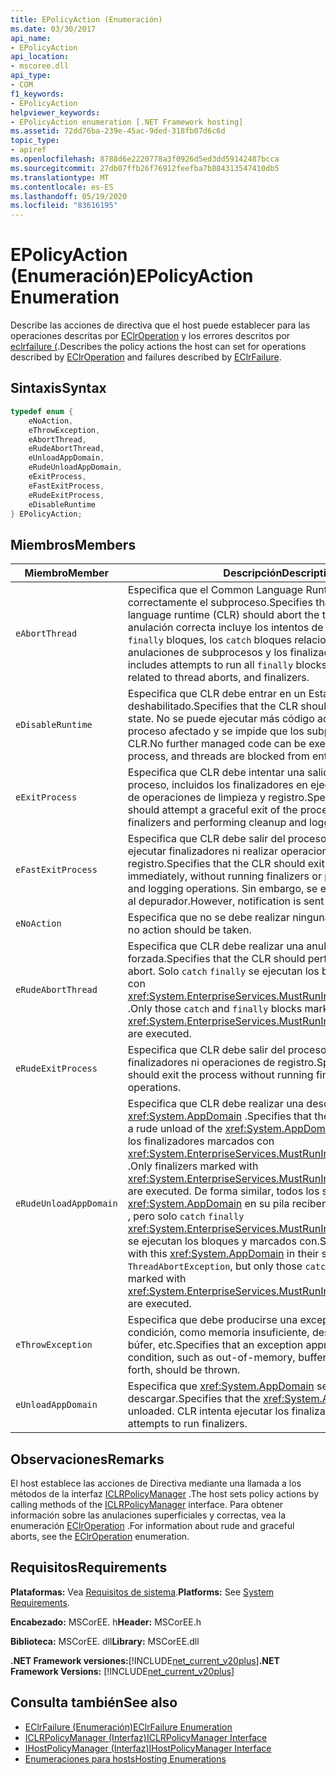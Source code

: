 ```yaml
---
title: EPolicyAction (Enumeración)
ms.date: 03/30/2017
api_name:
- EPolicyAction
api_location:
- mscoree.dll
api_type:
- COM
f1_keywords:
- EPolicyAction
helpviewer_keywords:
- EPolicyAction enumeration [.NET Framework hosting]
ms.assetid: 72dd76ba-239e-45ac-9ded-318fb07d6c6d
topic_type:
- apiref
ms.openlocfilehash: 8788d6e2220778a3f0926d5ed3dd59142487bcca
ms.sourcegitcommit: 27db07ffb26f76912feefba7b884313547410db5
ms.translationtype: MT
ms.contentlocale: es-ES
ms.lasthandoff: 05/19/2020
ms.locfileid: "83616195"
---
```

# <a name="epolicyaction-enumeration"></a><span data-ttu-id="ca499-102">EPolicyAction (Enumeración)</span><span class="sxs-lookup"><span data-stu-id="ca499-102">EPolicyAction Enumeration</span></span>
<span data-ttu-id="ca499-103">Describe las acciones de directiva que el host puede establecer para las operaciones descritas por [EClrOperation](../../../../docs/framework/unmanaged-api/hosting/eclroperation-enumeration.md) y los errores descritos por [eclrfailure (](eclrfailure-enumeration.md).</span><span class="sxs-lookup"><span data-stu-id="ca499-103">Describes the policy actions the host can set for operations described by [EClrOperation](../../../../docs/framework/unmanaged-api/hosting/eclroperation-enumeration.md) and failures described by [EClrFailure](eclrfailure-enumeration.md).</span></span>  
  
## <a name="syntax"></a><span data-ttu-id="ca499-104">Sintaxis</span><span class="sxs-lookup"><span data-stu-id="ca499-104">Syntax</span></span>  
  
```cpp  
typedef enum {  
    eNoAction,  
    eThrowException,  
    eAbortThread,  
    eRudeAbortThread,  
    eUnloadAppDomain,  
    eRudeUnloadAppDomain,  
    eExitProcess,  
    eFastExitProcess,  
    eRudeExitProcess,  
    eDisableRuntime  
} EPolicyAction;  
```  
  
## <a name="members"></a><span data-ttu-id="ca499-105">Miembros</span><span class="sxs-lookup"><span data-stu-id="ca499-105">Members</span></span>  
  
|<span data-ttu-id="ca499-106">Miembro</span><span class="sxs-lookup"><span data-stu-id="ca499-106">Member</span></span>|<span data-ttu-id="ca499-107">Descripción</span><span class="sxs-lookup"><span data-stu-id="ca499-107">Description</span></span>|  
|------------|-----------------|  
|`eAbortThread`|<span data-ttu-id="ca499-108">Especifica que el Common Language Runtime (CLR) debe anular correctamente el subproceso.</span><span class="sxs-lookup"><span data-stu-id="ca499-108">Specifies that the common language runtime (CLR) should abort the thread gracefully.</span></span> <span data-ttu-id="ca499-109">Una anulación correcta incluye los intentos de ejecutar todos los `finally` bloques, los `catch` bloques relacionados con las anulaciones de subprocesos y los finalizadores.</span><span class="sxs-lookup"><span data-stu-id="ca499-109">A graceful abort includes attempts to run all `finally` blocks, any `catch` blocks related to thread aborts, and finalizers.</span></span>|  
|`eDisableRuntime`|<span data-ttu-id="ca499-110">Especifica que CLR debe entrar en un Estado deshabilitado.</span><span class="sxs-lookup"><span data-stu-id="ca499-110">Specifies that the CLR should enter a disabled state.</span></span> <span data-ttu-id="ca499-111">No se puede ejecutar más código administrado en el proceso afectado y se impide que los subprocesos entren en el CLR.</span><span class="sxs-lookup"><span data-stu-id="ca499-111">No further managed code can be executed in the affected process, and threads are blocked from entering the CLR.</span></span>|  
|`eExitProcess`|<span data-ttu-id="ca499-112">Especifica que CLR debe intentar una salida correcta del proceso, incluidos los finalizadores en ejecución y la realización de operaciones de limpieza y registro.</span><span class="sxs-lookup"><span data-stu-id="ca499-112">Specifies that the CLR should attempt a graceful exit of the process, including running finalizers and performing cleanup and logging operations.</span></span>|  
|`eFastExitProcess`|<span data-ttu-id="ca499-113">Especifica que CLR debe salir del proceso inmediatamente, sin ejecutar finalizadores ni realizar operaciones de limpieza y registro.</span><span class="sxs-lookup"><span data-stu-id="ca499-113">Specifies that the CLR should exit the process immediately, without running finalizers or performing cleanup and logging operations.</span></span> <span data-ttu-id="ca499-114">Sin embargo, se envía una notificación al depurador.</span><span class="sxs-lookup"><span data-stu-id="ca499-114">However, notification is sent to the debugger.</span></span>|  
|`eNoAction`|<span data-ttu-id="ca499-115">Especifica que no se debe realizar ninguna acción.</span><span class="sxs-lookup"><span data-stu-id="ca499-115">Specifies that no action should be taken.</span></span>|  
|`eRudeAbortThread`|<span data-ttu-id="ca499-116">Especifica que CLR debe realizar una anulación de subproceso forzada.</span><span class="sxs-lookup"><span data-stu-id="ca499-116">Specifies that the CLR should perform a rude thread abort.</span></span> <span data-ttu-id="ca499-117">Solo `catch` `finally` se ejecutan los bloques y marcados con <xref:System.EnterpriseServices.MustRunInClientContextAttribute> .</span><span class="sxs-lookup"><span data-stu-id="ca499-117">Only those `catch` and `finally` blocks marked with <xref:System.EnterpriseServices.MustRunInClientContextAttribute> are executed.</span></span>|  
|`eRudeExitProcess`|<span data-ttu-id="ca499-118">Especifica que CLR debe salir del proceso sin ejecutar finalizadores ni operaciones de registro.</span><span class="sxs-lookup"><span data-stu-id="ca499-118">Specifies that the CLR should exit the process without running finalizers or logging operations.</span></span>|  
|`eRudeUnloadAppDomain`|<span data-ttu-id="ca499-119">Especifica que CLR debe realizar una descarga forzada de <xref:System.AppDomain> .</span><span class="sxs-lookup"><span data-stu-id="ca499-119">Specifies that the CLR should perform a rude unload of the <xref:System.AppDomain>.</span></span> <span data-ttu-id="ca499-120">Solo se ejecutan los finalizadores marcados con <xref:System.EnterpriseServices.MustRunInClientContextAttribute> .</span><span class="sxs-lookup"><span data-stu-id="ca499-120">Only finalizers marked with <xref:System.EnterpriseServices.MustRunInClientContextAttribute> are executed.</span></span> <span data-ttu-id="ca499-121">De forma similar, todos los subprocesos con este <xref:System.AppDomain> en su pila reciben `ThreadAbortException` , pero solo `catch` `finally` <xref:System.EnterpriseServices.MustRunInClientContextAttribute> se ejecutan los bloques y marcados con.</span><span class="sxs-lookup"><span data-stu-id="ca499-121">Similarly, all threads with this <xref:System.AppDomain> in their stack receive a `ThreadAbortException`, but only those `catch` and `finally` blocks marked with <xref:System.EnterpriseServices.MustRunInClientContextAttribute> are executed.</span></span>|  
|`eThrowException`|<span data-ttu-id="ca499-122">Especifica que debe producirse una excepción adecuada a la condición, como memoria insuficiente, desbordamiento del búfer, etc.</span><span class="sxs-lookup"><span data-stu-id="ca499-122">Specifies that an exception appropriate to the condition, such as out-of-memory, buffer overflow, and so forth, should be thrown.</span></span>|  
|`eUnloadAppDomain`|<span data-ttu-id="ca499-123">Especifica que <xref:System.AppDomain> se debe descargar.</span><span class="sxs-lookup"><span data-stu-id="ca499-123">Specifies that the <xref:System.AppDomain> should be unloaded.</span></span> <span data-ttu-id="ca499-124">CLR intenta ejecutar los finalizadores.</span><span class="sxs-lookup"><span data-stu-id="ca499-124">The CLR attempts to run finalizers.</span></span>|  
  
## <a name="remarks"></a><span data-ttu-id="ca499-125">Observaciones</span><span class="sxs-lookup"><span data-stu-id="ca499-125">Remarks</span></span>  
 <span data-ttu-id="ca499-126">El host establece las acciones de Directiva mediante una llamada a los métodos de la interfaz [ICLRPolicyManager](../../../../docs/framework/unmanaged-api/hosting/iclrpolicymanager-interface.md) .</span><span class="sxs-lookup"><span data-stu-id="ca499-126">The host sets policy actions by calling methods of the [ICLRPolicyManager](../../../../docs/framework/unmanaged-api/hosting/iclrpolicymanager-interface.md) interface.</span></span> <span data-ttu-id="ca499-127">Para obtener información sobre las anulaciones superficiales y correctas, vea la enumeración [EClrOperation](eclroperation-enumeration.md) .</span><span class="sxs-lookup"><span data-stu-id="ca499-127">For information about rude and graceful aborts, see the [EClrOperation](eclroperation-enumeration.md) enumeration.</span></span>  
  
## <a name="requirements"></a><span data-ttu-id="ca499-128">Requisitos</span><span class="sxs-lookup"><span data-stu-id="ca499-128">Requirements</span></span>  
 <span data-ttu-id="ca499-129">**Plataformas:** Vea [Requisitos de sistema](../../get-started/system-requirements.md).</span><span class="sxs-lookup"><span data-stu-id="ca499-129">**Platforms:** See [System Requirements](../../get-started/system-requirements.md).</span></span>  
  
 <span data-ttu-id="ca499-130">**Encabezado:** MSCorEE. h</span><span class="sxs-lookup"><span data-stu-id="ca499-130">**Header:** MSCorEE.h</span></span>  
  
 <span data-ttu-id="ca499-131">**Biblioteca:** MSCorEE. dll</span><span class="sxs-lookup"><span data-stu-id="ca499-131">**Library:** MSCorEE.dll</span></span>  
  
 <span data-ttu-id="ca499-132">**.NET Framework versiones:**[!INCLUDE[net_current_v20plus](../../../../includes/net-current-v20plus-md.md)]</span><span class="sxs-lookup"><span data-stu-id="ca499-132">**.NET Framework Versions:** [!INCLUDE[net_current_v20plus](../../../../includes/net-current-v20plus-md.md)]</span></span>  
  
## <a name="see-also"></a><span data-ttu-id="ca499-133">Consulta también</span><span class="sxs-lookup"><span data-stu-id="ca499-133">See also</span></span>

- [<span data-ttu-id="ca499-134">EClrFailure (Enumeración)</span><span class="sxs-lookup"><span data-stu-id="ca499-134">EClrFailure Enumeration</span></span>](eclrfailure-enumeration.md)
- [<span data-ttu-id="ca499-135">ICLRPolicyManager (Interfaz)</span><span class="sxs-lookup"><span data-stu-id="ca499-135">ICLRPolicyManager Interface</span></span>](iclrpolicymanager-interface.md)
- [<span data-ttu-id="ca499-136">IHostPolicyManager (Interfaz)</span><span class="sxs-lookup"><span data-stu-id="ca499-136">IHostPolicyManager Interface</span></span>](ihostpolicymanager-interface.md)
- [<span data-ttu-id="ca499-137">Enumeraciones para hosts</span><span class="sxs-lookup"><span data-stu-id="ca499-137">Hosting Enumerations</span></span>](hosting-enumerations.md)
